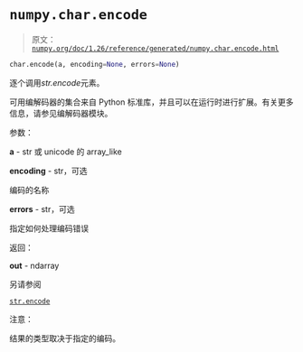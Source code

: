 # `numpy.char.encode`

> 原文：[`numpy.org/doc/1.26/reference/generated/numpy.char.encode.html`](https://numpy.org/doc/1.26/reference/generated/numpy.char.encode.html)

```py
char.encode(a, encoding=None, errors=None)
```

逐个调用*str.encode*元素。

可用编解码器的集合来自 Python 标准库，并且可以在运行时进行扩展。有关更多信息，请参见编解码器模块。

参数：

**a** - str 或 unicode 的 array_like

**encoding** - str，可选

编码的名称

**errors** - str，可选

指定如何处理编码错误

返回：

**out** - ndarray

另请参阅

[`str.encode`](https://docs.python.org/3/library/stdtypes.html#str.encode "(在 Python v3.11 中)")

注意：

结果的类型取决于指定的编码。
